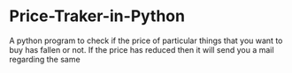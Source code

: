 # Price-Traker-in-Python
A python program to check if the price of particular things that you want to buy has fallen or not. If the price has reduced then it will send you a mail regarding the same

